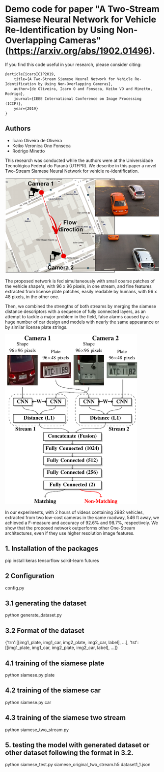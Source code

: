 # Demo code for paper "A Two-Stream Siamese Neural Network for Vehicle Re-Identification by Using Non-Overlapping Cameras" (https://arxiv.org/abs/1902.01496).

If you find this code useful in your research, please consider citing:

    @article{icaroICIP2019,
        title={A Two-Stream Siamese Neural Network for Vehicle Re-Identification by Using Non-Overlapping Cameras},
        author={de Oliveira, Icaro O and Fonseca, Keiko VO and Minetto, Rodrigo},
        journal={IEEE International Conference on Image Processing (ICIP)},
        year={2019}
    }

## Authors

- Ícaro Oliveira de Oliveira
- Keiko Veronica Ono Fonseca
- Rodrigo Minetto

This research was conducted while the authors were at the Universidade Tecnológica Federal do Paraná (UTFPR). We describe in this paper a novel Two-Stream Siamese Neural Network for vehicle re-identification.

![Alt text](fig1.png)

The proposed network is fed simultaneously with small coarse
patches of the vehicle shape's, with 96 x 96 pixels, in one stream, and fine features extracted from license plate patches, easily readable by humans,
with 96 x 48 pixels, in the other one.

Then, we combined the strengths of both streams by merging the siamese distance descriptors with a sequence of
fully connected layers, as an attempt to tackle a major problem in the field, false alarms caused by a huge number of car design and models with nearly the same appearance or by similar license plate strings.

![Alt text](fig2.png)

In our experiments, with 2 hours of videos containing 2982 vehicles, extracted from two low-cost cameras in the same roadway, 546 ft away, we achieved a F-measure and accuracy of 92.6% and 98.7%, respectively. We show that the proposed network outperforms other One-Stream architectures, even if they use higher resolution image features.


## 1. Installation of the packages
pip install keras tensorflow scikit-learn futures

## 2 Configuration
config.py

## 3.1 generating the dataset
python generate_dataset.py

## 3.2 Format of the dataset
{'trn':[[img1_plate, img1_car, img2_plate, img2_car, label], ...],
'tst':[[img1_plate, img1_car, img2_plate, img2_car, label], ...]}

## 4.1 training of the siamese plate
python siamese.py plate

## 4.2 training of the siamese car
python siamese.py car

## 4.3 training of the siamese two stream
python siamese_two_stream.py

## 5. testing the model with generated dataset or other dataset following the format in 3.2.
python siamese_test.py siamese_original_two_stream.h5 dataset1_1.json
